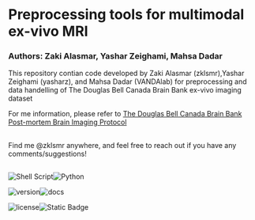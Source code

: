 # Preprocessing tools for multimodal ex-vivo MRI

### Authors: Zaki Alasmar, Yashar Zeighami, Mahsa Dadar

This repository contian code developed by Zaki Alasmar (zklsmr),Yashar Zeighami (yasharz), and Mahsa Dadar (VANDAlab) for preprocessing and data handelling of The Douglas Bell Canada Brain Bank ex-vivo imaging dataset

For me information, please refer to [The Douglas Bell Canada Brain Bank Post-mortem Brain Imaging Protocol](https://www.biorxiv.org/content/10.1101/2024.02.27.582303v1)

## 
Find me @zklsmr anywhere, and feel free to reach out if you have any comments/suggestions!
##

![Shell Script](https://img.shields.io/badge/shell_script-%23121011.svg?style=for-the-badge&logo=gnu-bash&logoColor=white)![Python](https://img.shields.io/badge/python-3670A0?style=for-the-badge&logo=python&logoColor=ffdd54)

![version](https://img.shields.io/badge/version-0.1.0alpha-blue)![docs](https://img.shields.io/badge/docs-passing-green)

![license](https://img.shields.io/badge/license-MIT-yellow)![Static Badge](https://img.shields.io/badge/awesomeness-100%25-red?color=red)










